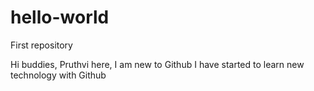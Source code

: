 # hello-world
First repository

Hi buddies,
Pruthvi here, I am new to Github
I have started to learn new technology with Github
